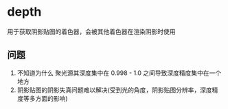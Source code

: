 # depth

用于获取阴影贴图的着色器，会被其他着色器在渲染阴影时使用

## 问题

1. 不知道为什么 聚光源其深度集中在 0.998 - 1.0 之间导致深度精度集中在一个地方
2. 阴影贴图的阴影失真问题难以解决(受到光的角度，阴影贴图分辨率，深度精度等多方面的影响)
